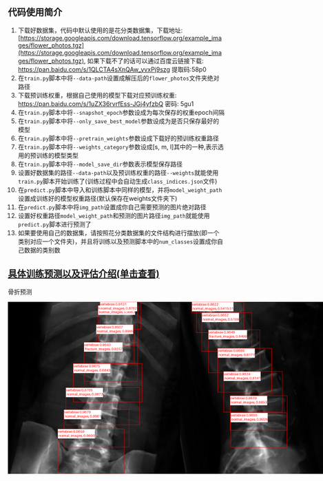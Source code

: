 <!--
 * @Description: 
 * @version: 
 * @Author: ThreeStones1029 2320218115@qq.com
 * @Date: 2024-03-31 04:04:02
 * @LastEditors: ShuaiLei
 * @LastEditTime: 2024-04-18 14:16:27
-->
## 代码使用简介
1. 下载好数据集，代码中默认使用的是花分类数据集，下载地址: [https://storage.googleapis.com/download.tensorflow.org/example_images/flower_photos.tgz](https://storage.googleapis.com/download.tensorflow.org/example_images/flower_photos.tgz),
如果下载不了的话可以通过百度云链接下载: https://pan.baidu.com/s/1QLCTA4sXnQAw_yvxPj9szg 提取码:58p0
2. 在`train.py`脚本中将`--data-path`设置成解压后的`flower_photos`文件夹绝对路径
3. 下载预训练权重，根据自己使用的模型下载对应预训练权重: https://pan.baidu.com/s/1uZX36rvrfEss-JGj4yfzbQ  密码: 5gu1
4. 在`train.py`脚本中将`--snapshot_epoch`参数设成为每次保存的权重epoch间隔
5. 在`train.py`脚本中将`--only_save_best_model`参数设成为是否只保存最好的模型
6. 在`train.py`脚本中将`--pretrain_weights`参数设成下载好的预训练权重路径
7. 在`train.py`脚本中将`--weights_category`参数设成[s, m, l]其中的一种,表示选用的预训练的模型类型
8. 在`train.py`脚本中将`--model_save_dir`参数表示模型保存路径
9. 设置好数据集的路径`--data-path`以及预训练权重的路径`--weights`就能使用`train.py`脚本开始训练了(训练过程中会自动生成`class_indices.json`文件)
10. 在`predict.py`脚本中导入和训练脚本中同样的模型，并将`model_weight_path`设置成训练好的模型权重路径(默认保存在weights文件夹下)
11. 在`predict.py`脚本中将`img_path`设置成你自己需要预测的图片绝对路径
12. 设置好权重路径`model_weight_path`和预测的图片路径`img_path`就能使用`predict.py`脚本进行预测了
13. 如果要使用自己的数据集，请按照花分类数据集的文件结构进行摆放(即一个类别对应一个文件夹)，并且将训练以及预测脚本中的`num_classes`设置成你自己数据的类别数

## [具体训练预测以及评估介绍(单击查看)](Spine_Fracture_detection_README.md)
骨折预测
<div style="display: flex;">
    <img src="document/AP_example.png" alt="Image 1" width="400"; padding: 5px;">
    <img src="document/LA_example.png" alt="Image 2" width="400"; padding: 5px;">
</div>
</details>
